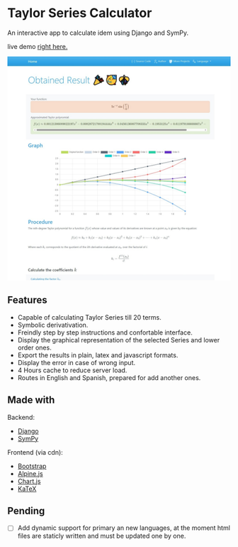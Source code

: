 # Taylor Series Calculator

An interactive app to calculate idem using Django and SymPy.

live demo [right here.](https://sweet-torrone-cef76c.netlify.app/)

![project preview](main\static\img\preview.jpeg)

## Features

- Capable of calculating Taylor Series till 20 terms.
- Symbolic derivativation.
- Freindly step by step instructions and confortable interface.
- Display the graphical representation of the selected Series and lower order ones.
- Export the results in plain, latex and javascript formats.
- Display the error in case of wrong input.
- 4 Hours cache to reduce server load.
- Routes in English and Spanish, prepared for add another ones.

## Made with

Backend: 
- [Django](https://www.djangoproject.com/)
- [SymPy](https://www.sympy.org/)

Frontend (via cdn):
- [Bootstrap](https://getbootstrap.com/)
- [Alpine.js](https://alpinejs.dev/)
- [Chart.js](https://www.chartjs.org/)
- [KaTeX](https://katex.org/)

## Pending

- [ ] Add dynamic support for primary an new languages, at the moment html files are staticly written and must be updated one by one.